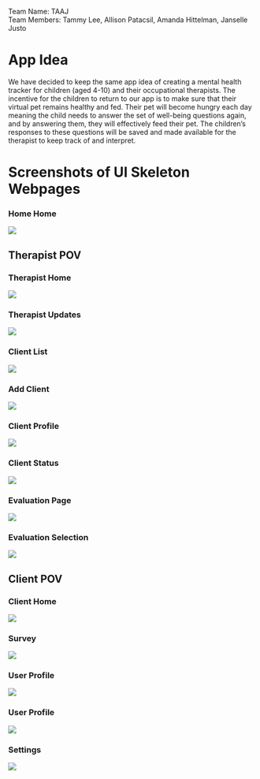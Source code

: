 Team Name: TAAJ <br>
Team Members: Tammy Lee, Allison Patacsil, Amanda Hittelman, Janselle Justo

# App Idea
We have decided to keep the same app idea of creating a mental health tracker for children (aged 4-10) and their occupational therapists.  The incentive for the children to return to our app is to make sure that their virtual pet remains healthy and fed.  Their pet will become hungry each day meaning the child needs to answer the set of well-being questions again, and by answering them, they will effectively feed their pet.  The children’s responses to these questions will be saved and made available for the therapist to keep track of and interpret.

# Screenshots of UI Skeleton Webpages
### Home Home 
![](https://github.com/lee-tammy/COGS121/blob/master/images/milestone-2/home-home.png)

## Therapist POV

### Therapist Home
![](https://github.com/lee-tammy/COGS121/blob/master/images/milestone-2/therapist.png)

### Therapist Updates
![](https://github.com/lee-tammy/COGS121/blob/master/images/milestone-2/updates.png)

### Client List
![](https://github.com/lee-tammy/COGS121/blob/master/images/milestone-2/client-list.png)

### Add Client 
![](https://github.com/lee-tammy/COGS121/blob/master/images/milestone-2/add-client.png)

### Client Profile
![](https://github.com/lee-tammy/COGS121/blob/master/images/milestone-2/client-profile.png)

### Client Status
![](https://github.com/lee-tammy/COGS121/blob/master/images/milestone-2/client-status.png)

### Evaluation Page
![](https://github.com/lee-tammy/COGS121/blob/master/images/milestone-2/eval-page.png)

### Evaluation Selection
![](https://github.com/lee-tammy/COGS121/blob/master/images/milestone-2/eval-selection.png)

## Client POV

### Client Home
![](https://github.com/lee-tammy/COGS121/blob/master/images/milestone-2/client-home.png)

### Survey 
![](https://github.com/lee-tammy/COGS121/blob/master/images/milestone-2/survey.png)

### User Profile 
![](https://github.com/lee-tammy/COGS121/blob/master/images/milestone-2/user-profile.png)

### User Profile 
![](https://github.com/lee-tammy/COGS121/blob/master/images/milestone-2/user-profile.png)

### Settings
![](https://github.com/lee-tammy/COGS121/blob/master/images/milestone-2/settings.png)
